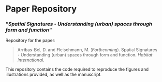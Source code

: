 # Paper Repository 

### *"Spatial Signatures - Understanding (urban) spaces through form and function"*

Repository for the paper:

> Arribas-Bel, D. and Fleischmann, M. (*Forthcoming*). Spatial Signatures - Understanding (urban) spaces through form and function. *Habitat International*.

This repository contains the code required to reproduce the figures and illustrations provided, as well as the manuscript.
